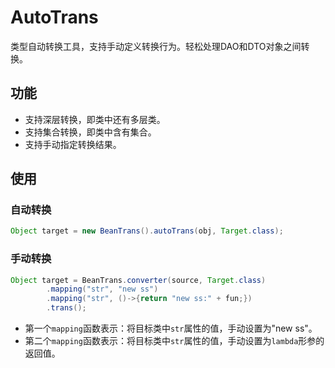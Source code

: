 # AutoTrans
类型自动转换工具，支持手动定义转换行为。轻松处理DAO和DTO对象之间转换。
## 功能
* 支持深层转换，即类中还有多层类。
* 支持集合转换，即类中含有集合。
* 支持手动指定转换结果。
## 使用
### 自动转换
```java
Object target = new BeanTrans().autoTrans(obj, Target.class);
```
### 手动转换
```java
Object target = BeanTrans.converter(source, Target.class)
        .mapping("str", "new ss")
        .mapping("str", ()->{return "new ss:" + fun;})
        .trans();
```
* 第一个`mapping`函数表示：将目标类中`str`属性的值，手动设置为"new ss"。
* 第二个`mapping`函数表示：将目标类中`str`属性的值，手动设置为`lambda`形参的返回值。